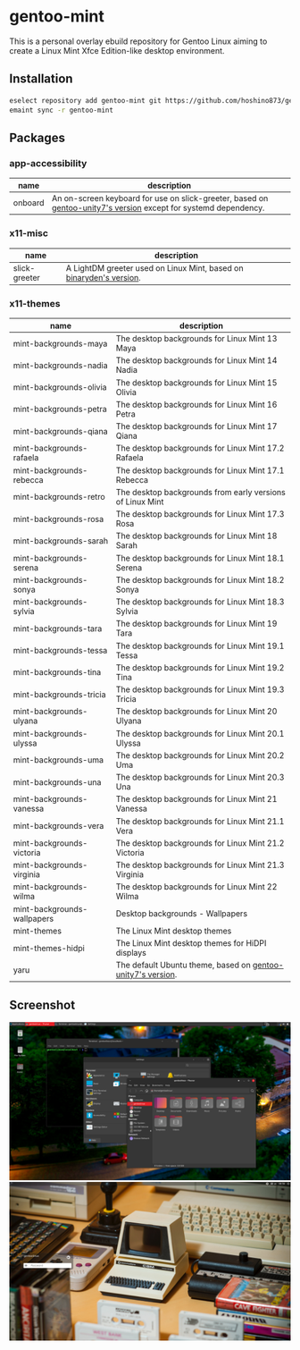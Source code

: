 # gentoo-mint
This is a personal overlay ebuild repository for Gentoo Linux aiming to create a Linux Mint Xfce Edition-like desktop environment.

## Installation
```bash
eselect repository add gentoo-mint git https://github.com/hoshino873/gentoo-mint.git
emaint sync -r gentoo-mint
```

## Packages

### app-accessibility
| name    | description                                                                                                                                                                                             |
|---------|---------------------------------------------------------------------------------------------------------------------------------------------------------------------------------------------------------|
| onboard | An on-screen keyboard for use on slick-greeter, based on [gentoo-unity7's version](https://github.com/gentoo-mirror/gentoo-unity7/tree/master/app-accessibility/onboard) except for systemd dependency. |

### x11-misc
| name          | description                                                                                                                                          |
|---------------|------------------------------------------------------------------------------------------------------------------------------------------------------|
| slick-greeter | A LightDM greeter used on Linux Mint, based on [binaryden's version](https://github.com/gentoo-mirror/binaryden/tree/master/x11-misc/slick-greeter). |

### x11-themes
| name                        | description                                                                                                                                     |
|-----------------------------|-------------------------------------------------------------------------------------------------------------------------------------------------|
| mint-backgrounds-maya       | The desktop backgrounds for Linux Mint 13 Maya                                                                                                  |
| mint-backgrounds-nadia      | The desktop backgrounds for Linux Mint 14 Nadia                                                                                                 |
| mint-backgrounds-olivia     | The desktop backgrounds for Linux Mint 15 Olivia                                                                                                |
| mint-backgrounds-petra      | The desktop backgrounds for Linux Mint 16 Petra                                                                                                 |
| mint-backgrounds-qiana      | The desktop backgrounds for Linux Mint 17 Qiana                                                                                                 |
| mint-backgrounds-rafaela    | The desktop backgrounds for Linux Mint 17.2 Rafaela                                                                                             |
| mint-backgrounds-rebecca    | The desktop backgrounds for Linux Mint 17.1 Rebecca                                                                                             |
| mint-backgrounds-retro      | The desktop backgrounds from early versions of Linux Mint                                                                                       |
| mint-backgrounds-rosa       | The desktop backgrounds for Linux Mint 17.3 Rosa                                                                                                |
| mint-backgrounds-sarah      | The desktop backgrounds for Linux Mint 18 Sarah                                                                                                 |
| mint-backgrounds-serena     | The desktop backgrounds for Linux Mint 18.1 Serena                                                                                              |
| mint-backgrounds-sonya      | The desktop backgrounds for Linux Mint 18.2 Sonya                                                                                               |
| mint-backgrounds-sylvia     | The desktop backgrounds for Linux Mint 18.3 Sylvia                                                                                              |
| mint-backgrounds-tara       | The desktop backgrounds for Linux Mint 19 Tara                                                                                                  |
| mint-backgrounds-tessa      | The desktop backgrounds for Linux Mint 19.1 Tessa                                                                                               |
| mint-backgrounds-tina       | The desktop backgrounds for Linux Mint 19.2 Tina                                                                                                |
| mint-backgrounds-tricia     | The desktop backgrounds for Linux Mint 19.3 Tricia                                                                                              |
| mint-backgrounds-ulyana     | The desktop backgrounds for Linux Mint 20 Ulyana                                                                                                |
| mint-backgrounds-ulyssa     | The desktop backgrounds for Linux Mint 20.1 Ulyssa                                                                                              |
| mint-backgrounds-uma        | The desktop backgrounds for Linux Mint 20.2 Uma                                                                                                 |
| mint-backgrounds-una        | The desktop backgrounds for Linux Mint 20.3 Una                                                                                                 |
| mint-backgrounds-vanessa    | The desktop backgrounds for Linux Mint 21 Vanessa                                                                                               |
| mint-backgrounds-vera       | The desktop backgrounds for Linux Mint 21.1 Vera                                                                                                |
| mint-backgrounds-victoria   | The desktop backgrounds for Linux Mint 21.2 Victoria                                                                                            |
| mint-backgrounds-virginia   | The desktop backgrounds for Linux Mint 21.3 Virginia                                                                                            |
| mint-backgrounds-wilma      | The desktop backgrounds for Linux Mint 22 Wilma                                                                                                 |
| mint-backgrounds-wallpapers | Desktop backgrounds - Wallpapers                                                                                                                |
| mint-themes                 | The Linux Mint desktop themes                                                                                                                   |
| mint-themes-hidpi           | The Linux Mint desktop themes for HiDPI displays                                                                                                |
| yaru                        | The default Ubuntu theme, based on [gentoo-unity7's version](https://github.com/gentoo-mirror/gentoo-unity7/tree/master/x11-themes/yaru-theme). |

## Screenshot
![desktop.jpg](/assets/images/desktop.jpg)
![login.jpg](/assets/images/login.jpg)
